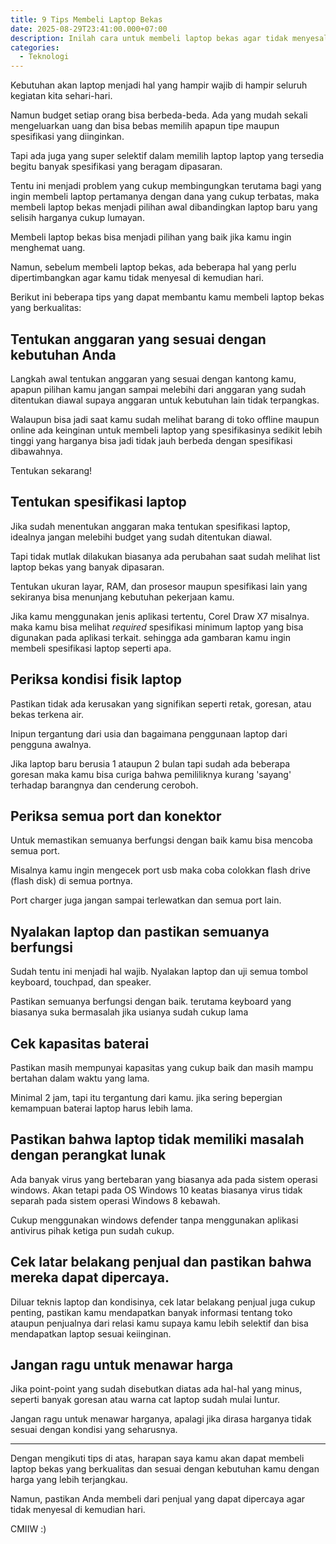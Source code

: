 ```yaml
---
title: 9 Tips Membeli Laptop Bekas
date: 2025-08-29T23:41:00.000+07:00
description: Inilah cara untuk membeli laptop bekas agar tidak menyesal di kemudian hari
categories:
  - Teknologi
---
```

Kebutuhan akan laptop menjadi hal yang hampir wajib di hampir seluruh kegiatan kita sehari-hari.

Namun budget setiap orang bisa berbeda-beda. Ada yang mudah sekali mengeluarkan uang dan bisa bebas memilih apapun tipe maupun spesifikasi yang diinginkan.

Tapi ada juga yang super selektif dalam memilih laptop laptop yang tersedia begitu banyak spesifikasi yang beragam dipasaran.

Tentu ini menjadi problem yang cukup membingungkan terutama bagi yang ingin membeli laptop pertamanya dengan dana yang cukup terbatas, maka membeli laptop bekas menjadi pilihan awal dibandingkan laptop baru yang selisih harganya cukup lumayan.

Membeli laptop bekas bisa menjadi pilihan yang baik jika kamu ingin menghemat uang.

Namun, sebelum membeli laptop bekas, ada beberapa hal yang perlu dipertimbangkan agar kamu tidak menyesal di kemudian hari.

Berikut ini beberapa tips yang dapat membantu kamu membeli laptop bekas yang berkualitas:

## Tentukan anggaran yang sesuai dengan kebutuhan Anda

Langkah awal tentukan anggaran yang sesuai dengan kantong kamu, apapun pilihan kamu jangan sampai melebihi dari anggaran yang sudah ditentukan diawal supaya anggaran untuk kebutuhan lain tidak terpangkas.

Walaupun bisa jadi saat kamu sudah melihat barang di toko offline maupun online ada keinginan untuk membeli laptop yang spesifikasinya sedikit lebih tinggi yang harganya bisa jadi tidak jauh berbeda dengan spesifikasi dibawahnya.

Tentukan sekarang!

## Tentukan spesifikasi laptop

Jika sudah menentukan anggaran maka tentukan spesifikasi laptop, idealnya jangan melebihi budget yang sudah ditentukan diawal.

Tapi tidak mutlak dilakukan biasanya ada perubahan saat sudah melihat list laptop bekas yang banyak dipasaran.

Tentukan ukuran layar, RAM, dan prosesor maupun spesifikasi lain yang sekiranya bisa menunjang kebutuhan pekerjaan kamu.

Jika kamu menggunakan jenis aplikasi tertentu, Corel Draw X7 misalnya. maka kamu bisa melihat _required_ spesifikasi minimum laptop yang bisa digunakan pada aplikasi terkait. sehingga ada gambaran kamu ingin membeli spesifikasi laptop seperti apa.

## Periksa kondisi fisik laptop

Pastikan tidak ada kerusakan yang signifikan seperti retak, goresan, atau bekas terkena air.

Inipun tergantung dari usia dan bagaimana penggunaan laptop dari pengguna awalnya.

Jika laptop baru berusia 1 ataupun 2 bulan tapi sudah ada beberapa goresan maka kamu bisa curiga bahwa pemililiknya kurang 'sayang' terhadap barangnya dan cenderung ceroboh.

## Periksa semua port dan konektor

Untuk memastikan semuanya berfungsi dengan baik kamu bisa mencoba semua port.

Misalnya kamu ingin mengecek port usb maka coba colokkan flash drive (flash disk) di semua portnya.

Port charger juga jangan sampai terlewatkan dan semua port lain.

## Nyalakan laptop dan pastikan semuanya berfungsi

Sudah tentu ini menjadi hal wajib. Nyalakan laptop dan uji semua tombol keyboard, touchpad, dan speaker.

Pastikan semuanya berfungsi dengan baik. terutama keyboard yang biasanya suka bermasalah jika usianya sudah cukup lama

## Cek kapasitas baterai

Pastikan masih mempunyai kapasitas yang cukup baik dan masih mampu bertahan dalam waktu yang lama.

Minimal 2 jam, tapi itu tergantung dari kamu. jika sering bepergian kemampuan baterai laptop harus lebih lama.

## Pastikan bahwa laptop tidak memiliki masalah dengan perangkat lunak

Ada banyak virus yang bertebaran yang biasanya ada pada sistem operasi windows. Akan tetapi pada OS Windows 10 keatas biasanya virus tidak separah pada sistem operasi Windows 8 kebawah.

Cukup menggunakan windows defender tanpa menggunakan aplikasi antivirus pihak ketiga pun sudah cukup.

## Cek latar belakang penjual dan pastikan bahwa mereka dapat dipercaya.

Diluar teknis laptop dan kondisinya, cek latar belakang penjual juga cukup penting, pastikan kamu mendapatkan banyak informasi tentang toko ataupun penjualnya dari relasi kamu supaya kamu lebih selektif dan bisa mendapatkan laptop sesuai keiinginan.

## Jangan ragu untuk menawar harga

Jika point-point yang sudah disebutkan diatas ada hal-hal yang minus, seperti banyak goresan atau warna cat laptop sudah mulai luntur.

Jangan ragu untuk menawar harganya, apalagi jika dirasa harganya tidak sesuai dengan kondisi yang seharusnya.

---

Dengan mengikuti tips di atas, harapan saya kamu akan dapat membeli laptop bekas yang berkualitas dan sesuai dengan kebutuhan kamu dengan harga yang lebih terjangkau.

Namun, pastikan Anda membeli dari penjual yang dapat dipercaya agar tidak menyesal di kemudian hari.

CMIIW :)
